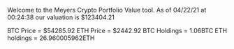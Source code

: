Welcome to the Meyers Crypto Portfolio Value tool. 
As of 04/22/21 at 00:24:38 our valuation is $123404.21 

BTC Price = $54285.92
 ETH Price = $2442.92
BTC Holdings = 1.06BTC
 ETH holdings = 26.960005962ETH 
